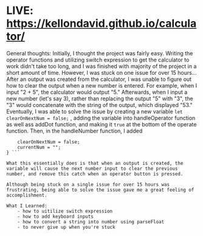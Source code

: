 # LIVE: https://kellondavid.github.io/calculator/

General thoughts: Initially, I thought the project was fairly easy. Writing the operator functions and utilizing switch expression to get the calculator to work didn't take too long, and I was finished with majority of the project in a short amount of time. However, I was stuck on one issue for over 15 hours... After an output was created from the calculator, I was unable to figure out how to clear the output when a new number is entered. For example, when I input "2 + 5", the calculator would output "5." Afterwards, when I input a new number (let's say 3), rather than replacing the output "5" with "3", the "3" would concatenate with the string of the output, which displayed "53." Eventually, I was able to solve the issue by creating a new variable ```let clearOnNextNum = false;``` , adding the variable into handleOperator function as well ass addDot function, and making it ```true``` at the bottom of the operate function. Then, in the handleNumber function, I added 
```if (clearOnNextNum === true) {
    clearOnNextNum = false;
    currentNum = "";
} ```

What this essentially does is that when an output is created, the variable will cause the next number input to clear the previous number, and remove this catch when an operator button is pressed.

Although being stuck on a single issue for over 15 hours was frustrating, being able to solve the issue gave me a great feeling of accomplishment.

What I Learned:
    - how to uitilize switch expression
    - how to add keyboard inputs
    - how to convert a string into number using parseFloat
    - to never give up when you're stuck